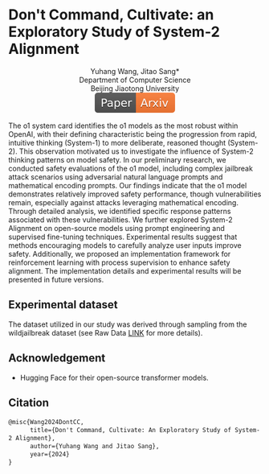 # Don't Command, Cultivate: an Exploratory Study of System-2 Alignment

<div align="center">
Yuhang Wang, Jitao Sang* 
</div>
<div align="center">
Department of Computer Science
</div>
<div align="center">
Beijing Jiaotong University
</div>


<div align="center">
    <a href="https://arxiv.org/pdf/2411.17075"><img src="images/Paper-Arxiv-orange.svg" ></a>
</div>

The o1 system card identifies the o1 models as the most robust within OpenAI, with
their defining characteristic being the progression from rapid, intuitive thinking
(System-1) to more deliberate, reasoned thought (System-2). This observation
motivated us to investigate the influence of System-2 thinking patterns on model
safety.
In our preliminary research, we conducted safety evaluations of the o1 model,
including complex jailbreak attack scenarios using adversarial natural language
prompts and mathematical encoding prompts. Our findings indicate that the o1
model demonstrates relatively improved safety performance, though vulnerabilities
remain, especially against attacks leveraging mathematical encoding. Through
detailed analysis, we identified specific response patterns associated with these
vulnerabilities.
We further explored System-2 Alignment on open-source models using prompt
engineering and supervised fine-tuning techniques. Experimental results suggest
that methods encouraging models to carefully analyze user inputs improve safety.
Additionally, we proposed an implementation framework for reinforcement learning with process supervision to enhance safety alignment. The implementation
details and experimental results will be presented in future versions.


## Experimental dataset
The dataset utilized in our study was derived through sampling from the wildjailbreak dataset (see Raw Data [LINK](https://huggingface.co/datasets/allenai/wildjailbreak) for more details). 




## Acknowledgement
- Hugging Face for their open-source transformer models.

## Citation
```
@misc{Wang2024DontCC,
      title={Don't Command, Cultivate: An Exploratory Study of System-2 Alignment}, 
      author={Yuhang Wang and Jitao Sang},
      year={2024}
}
```

